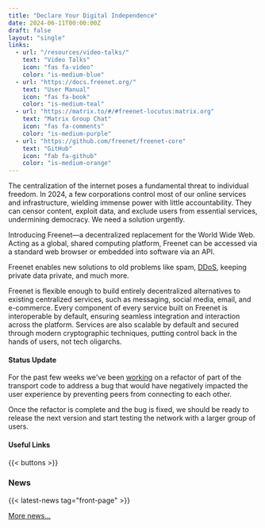 ```yaml
---
title: "Declare Your Digital Independence"
date: 2024-06-11T00:00:00Z
draft: false
layout: "single"
links:
  - url: "/resources/video-talks/"
    text: "Video Talks"
    icon: "fas fa-video"
    color: "is-medium-blue"
  - url: "https://docs.freenet.org/"
    text: "User Manual"
    icon: "fas fa-book"
    color: "is-medium-teal"
  - url: "https://matrix.to/#/#freenet-locutus:matrix.org"
    text: "Matrix Group Chat"
    icon: "fas fa-comments"
    color: "is-medium-purple"
  - url: "https://github.com/freenet/freenet-core"
    text: "GitHub"
    icon: "fab fa-github"
    color: "is-medium-orange"
---
```


The centralization of the internet poses a fundamental threat to individual
freedom. In 2024, a few corporations control most of our online services and 
infrastructure, wielding immense power with little accountability. They can
censor content, exploit data, and exclude users from essential services,
undermining democracy. We need a solution urgently.

Introducing Freenet—a decentralized replacement for the World Wide Web. Acting
as a global, shared computing platform, Freenet can be accessed via a standard
web browser or embedded into software via an API.

Freenet enables new solutions to old problems like spam,
[DDoS](https://en.wikipedia.org/wiki/Denial-of-service_attack), keeping private
data private, and much more.

Freenet is flexible enough to build entirely decentralized alternatives to
existing centralized services, such as messaging, social media, email, and
e-commerce. Every component of every service built on Freenet is interoperable
by default, ensuring seamless integration and interaction across the platform.
Services are also scalable by default and secured through modern cryptographic
techniques, putting control back in the hands of users, not tech oligarchs.

#### Status Update

For the past few weeks we've been [working](https://github.com/freenet/freenet-core/pull/1131) 
on a refactor of part of the transport code to address a bug that would have 
negatively impacted the user experience by preventing peers from connecting to 
each other.

Once the refactor is complete and the bug is fixed, we should be ready to 
release the next version and start testing the network with a larger group of 
users.

#### Useful Links

{{< buttons >}}

### News

{{< latest-news tag="front-page" >}}

[More news...](news)

